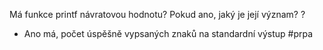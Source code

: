 Má funkce printf návratovou hodnotu? Pokud ano, jaký je její význam?
?
- Ano má, počet úspěšně vypsaných znaků na standardní výstup
#prpa
<!--SR:!2023-12-27,2,250--> 